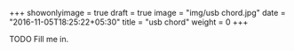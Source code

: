 +++
showonlyimage = true
draft = true
image = "img/usb chord.jpg"
date = "2016-11-05T18:25:22+05:30"
title = "usb chord"
weight = 0
+++

TODO Fill me in.

